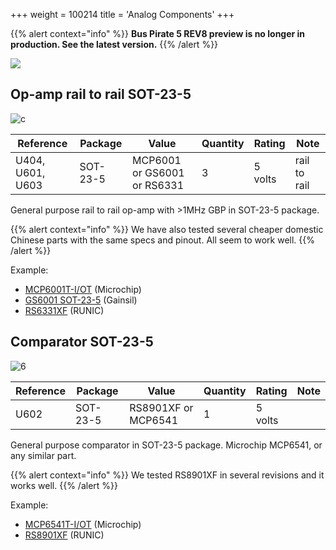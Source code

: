 +++
weight = 100214
title = 'Analog Components'
+++

{{% alert context="info" %}}
**Bus Pirate 5 REV8 preview is no longer in production. See the latest version.**
{{% /alert %}}

![](/images/docs/hw/bp5rev8/analog.jpg)

## Op-amp rail to rail SOT-23-5

![c](/images/docs/hw/bp5rev8/mcp6001-400.png)

|**Reference**|**Package**|**Value**|**Quantity**|**Rating**|**Note**|
|-|-|-|-|-|-|
|U404, U601, U603|SOT-23-5|MCP6001 or GS6001 or RS6331  |3  |5 volts  |rail to rail  |

General purpose rail to rail op-amp with >1MHz GBP in SOT-23-5 package.

{{% alert context="info" %}}
We have also tested several cheaper domestic Chinese parts with the same specs and pinout. All seem to work well.
{{% /alert %}}

Example:

*   [MCP6001T-I/OT](https://item.szlcsc.com/117744.html) (Microchip) 
*   [GS6001 SOT-23-5](https://item.szlcsc.com/169048.html) (Gainsil)
*   [RS6331XF](https://item.szlcsc.com/249404.html) (RUNIC)

## Comparator SOT-23-5

![6](/images/docs/hw/bp5rev8/mcp6541-400.png)

|**Reference**|**Package**|**Value**|**Quantity**|**Rating**|**Note**|
|-|-|-|-|-|-|
|U602  |SOT-23-5|RS8901XF or MCP6541  |1  |5 volts  | 

General purpose comparator in SOT-23-5 package. Microchip MCP6541, or any similar part.

{{% alert context="info" %}}
We tested RS8901XF in several revisions and it works well.
{{% /alert %}}

Example:

*   [MCP6541T-I/OT](https://item.szlcsc.com/81989.html "MCP6541T-I/OT ") (Microchip)
*   [RS8901XF](https://item.szlcsc.com/249434.html "微功耗比较器RS8901XF ") (RUNIC)